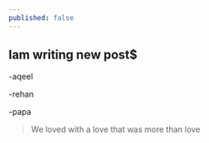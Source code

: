 ```yaml
---
published: false
---
```

## Iam writing new post$

-aqeel

-rehan

-papa

> We loved with a love that was more than love
